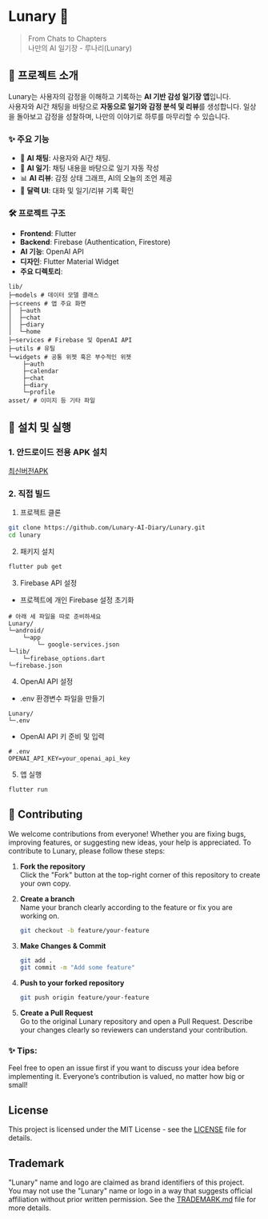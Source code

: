 # Lunary 🌙
> From Chats to Chapters \
> 나만의 AI 일기장 - 루나리(Lunary)

## 🌟 프로젝트 소개
Lunary는 사용자의 감정을 이해하고 기록하는 **AI 기반 감성 일기장 앱**입니다.  
사용자와 AI간 채팅을 바탕으로 **자동으로 일기와 감정 분석 및 리뷰**를 생성합니다. 일상을 돌아보고 감정을 성찰하며, 나만의 이야기로 하루를 마무리할 수 있습니다.

### ✨ 주요 기능

- 💬 **AI 채팅**: 사용자와 AI간 채팅.  
- 📖 **AI 일기**: 채팅 내용을 바탕으로 일기 자동 작성  
- 📊 **AI 리뷰**: 감정 상태 그래프, AI의 오늘의 조언 제공  
- 📅 **달력 UI**: 대화 및 일기/리뷰 기록 확인  

### 🛠️ 프로젝트 구조

- **Frontend**: Flutter  
- **Backend**: Firebase (Authentication, Firestore)  
- **AI 기능**: OpenAI API
- **디자인**: Flutter Material Widget
- **주요 디렉토리**:
```
lib/
├─models # 데이터 모델 클래스
├─screens # 앱 주요 화면
│  ├─auth
│  ├─chat
│  ├─diary
│  └─home
├─services # Firebase 및 OpenAI API
├─utils # 유틸
└─widgets # 공통 위젯 혹은 부수적인 위젯
    ├─auth
    ├─calendar
    ├─chat
    ├─diary
    └─profile
asset/ # 이미지 등 기타 파일
```
## 🚀 설치 및 실행
### 1. 안드로이드 전용 APK 설치
[최신버전APK](https://github.com/Lunary-AI-Diary/Lunary/releases/tag/v1.0.0-beta)

### 2. 직접 빌드
1. 프로젝트 클론
 ```bash
 git clone https://github.com/Lunary-AI-Diary/Lunary.git
 cd lunary
 ```
2. 패키지 설치
```bash
flutter pub get
```

3. Firebase API 설정 
- 프로젝트에 개인 Firebase 설정 초기화
```
# 아래 세 파일을 따로 준비하세요
Lunary/
└─android/
    └─app
        └─ google-services.json
└─lib/
    └─firebase_options.dart
└─firebase.json
```
4. OpenAI API 설정
- .env 환경변수 파일을 만들기
```
Lunary/
└─.env
```
- OpenAI API 키 준비 및 입력
```
# .env
OPENAI_API_KEY=your_openai_api_key
```
5. 앱 실행
```bash
flutter run
```

## 🤝 Contributing
We welcome contributions from everyone! Whether you are fixing bugs, improving features, or suggesting new ideas, your help is appreciated.
To contribute to Lunary, please follow these steps:

1. **Fork the repository** \
   Click the "Fork" button at the top-right corner of this repository to create your own copy.

2. **Create a branch** \
   Name your branch clearly according to the feature or fix you are working on.
   ```bash
   git checkout -b feature/your-feature
   ```
   
3. **Make Changes & Commit**
   ```bash
   git add .
   git commit -m "Add some feature"
   ```
   
4. **Push to your forked repository**
   ```bash
   git push origin feature/your-feature
   ```
   
5. **Create a Pull Request** \
   Go to the original Lunary repository and open a Pull Request.
   Describe your changes clearly so reviewers can understand your contribution.
   
### ✨ Tips:
Feel free to open an issue first if you want to discuss your idea before implementing it.
Everyone’s contribution is valued, no matter how big or small!

## License
This project is licensed under the MIT License - see the [LICENSE](LICENSE) file for details.

## Trademark
"Lunary" name and logo are claimed as brand identifiers of this project.  
You may not use the "Lunary" name or logo in a way that suggests official affiliation without prior written permission.
See the [TRADEMARK.md](TRADEMARK.md) file for more details.
